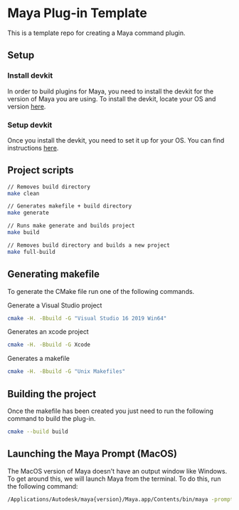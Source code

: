 # Maya Plug-in Template
This is a template repo for creating a Maya command plugin.

## Setup

### Install devkit
In order to build plugins for Maya, you need to install the devkit for the version of Maya you are using. To install the devkit, locate your OS and version [here](https://www.autodesk.com/developer-network/platform-technologies/maya).

### Setup devkit
Once you install the devkit, you need to set it up for your OS. You can find instructions [here](https://help.autodesk.com/view/MAYAUL/2023/ENU/?guid=Maya_SDK_Setting_up_your_build_html).

## Project scripts
```bash
// Removes build directory
make clean

// Generates makefile + build directory
make generate

// Runs make generate and builds project
make build

// Removes build directory and builds a new project
make full-build
```

## Generating makefile
To generate the CMake file run one of the following commands.

Generate a Visual Studio project
```bash
cmake -H. -Bbuild -G "Visual Studio 16 2019 Win64"
```

Generates an xcode project
```bash
cmake -H. -Bbuild -G Xcode
```

Generates a makefile
```bash
cmake -H. -Bbuild -G "Unix Makefiles"
```

## Building the project
Once the makefile has been created you just need to run the following command to build the plug-in.
```bash
cmake --build build
```

## Launching the Maya Prompt (MacOS)
The MacOS version of Maya doesn't have an output window like Windows. To get around this, we will launch Maya from the terminal. To do this, run the following command:
```bash
/Applications/Autodesk/maya{version}/Maya.app/Contents/bin/maya -prompt
```

